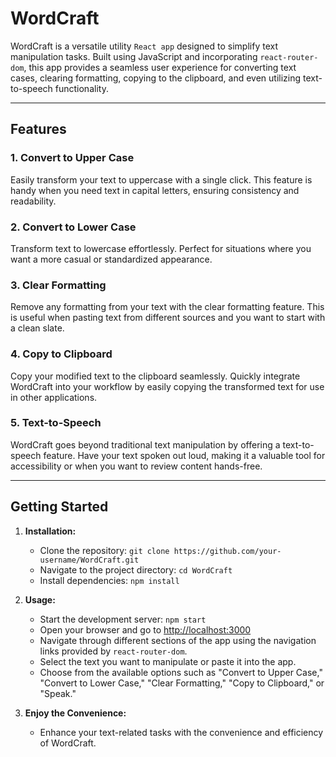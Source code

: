 # WordCraft

WordCraft is a versatile utility `React app` designed to simplify text manipulation tasks. Built using JavaScript and incorporating `react-router-dom`, this app provides a seamless user experience for converting text cases, clearing formatting, copying to the clipboard, and even utilizing text-to-speech functionality.
<hr>


## Features

### 1. Convert to Upper Case
Easily transform your text to uppercase with a single click. This feature is handy when you need text in capital letters, ensuring consistency and readability.

### 2. Convert to Lower Case
Transform text to lowercase effortlessly. Perfect for situations where you want a more casual or standardized appearance.

### 3. Clear Formatting
Remove any formatting from your text with the clear formatting feature. This is useful when pasting text from different sources and you want to start with a clean slate.

### 4. Copy to Clipboard
Copy your modified text to the clipboard seamlessly. Quickly integrate WordCraft into your workflow by easily copying the transformed text for use in other applications.

### 5. Text-to-Speech
WordCraft goes beyond traditional text manipulation by offering a text-to-speech feature. Have your text spoken out loud, making it a valuable tool for accessibility or when you want to review content hands-free.
<hr>

## Getting Started

1. **Installation:**
   - Clone the repository: `git clone https://github.com/your-username/WordCraft.git`
   - Navigate to the project directory: `cd WordCraft`
   - Install dependencies: `npm install`

2. **Usage:**
   - Start the development server: `npm start`
   - Open your browser and go to [http://localhost:3000](http://localhost:3000)
   - Navigate through different sections of the app using the navigation links provided by `react-router-dom`.
   - Select the text you want to manipulate or paste it into the app.
   - Choose from the available options such as "Convert to Upper Case," "Convert to Lower Case," "Clear Formatting," "Copy to Clipboard," or "Speak."

3. **Enjoy the Convenience:**
   - Enhance your text-related tasks with the convenience and efficiency of WordCraft.

